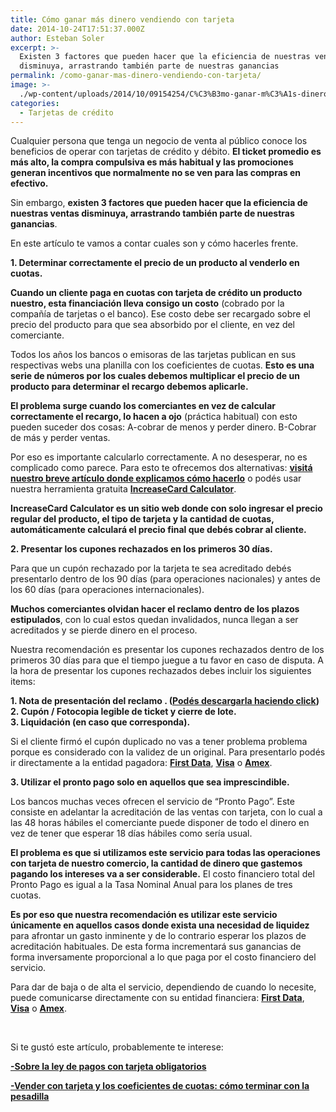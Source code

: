 ```yaml
---
title: Cómo ganar más dinero vendiendo con tarjeta
date: 2014-10-24T17:51:37.000Z
author: Esteban Soler
excerpt: >-
  Existen 3 factores que pueden hacer que la eficiencia de nuestras ventas
  disminuya, arrastrando también parte de nuestras ganancias
permalink: /como-ganar-mas-dinero-vendiendo-con-tarjeta/
image: >-
  ./wp-content/uploads/2014/10/09154254/C%C3%B3mo-ganar-m%C3%A1s-dinero-vendiendo-con-tarjeta-43.jpg
categories:
  - Tarjetas de crédito
---
```

Cualquier persona que tenga un negocio de venta al público conoce los beneficios de operar con tarjetas de crédito y débito. **El ticket promedio es más alto, la compra compulsiva es más habitual y las promociones generan incentivos que normalmente no se ven para las compras en efectivo.**

Sin embargo, **existen 3 factores que pueden hacer que la eficiencia de nuestras ventas disminuya, arrastrando también parte de nuestras ganancias**.

En este artículo te vamos a contar cuales son y cómo hacerles frente.

**1. Determinar correctamente el precio de un producto al venderlo en cuotas.**

**Cuando un cliente paga en cuotas con tarjeta de crédito un producto nuestro, esta financiación lleva consigo un costo** (cobrado por la compañía de tarjetas o el banco). Ese costo debe ser recargado sobre el precio del producto para que sea absorbido por el cliente, en vez del comerciante.

Todos los años los bancos o emisoras de las tarjetas publican en sus respectivas webs una planilla con los coeficientes de cuotas. **Esto es una serie de números por los cuales debemos multiplicar el precio de un producto para determinar el recargo debemos aplicarle.**

**El problema surge cuando los comerciantes en vez de calcular correctamente el recargo, lo hacen a ojo** (práctica habitual) con esto pueden suceder dos cosas: A-cobrar de menos y perder dinero. B-Cobrar de más y perder ventas.

Por eso es importante calcularlo correctamente. A no desesperar, no es complicado como parece. Para esto te ofrecemos dos alternativas: **[visitá nuestro breve artículo donde explicamos cómo hacerlo](https://increasecard.com/las-cuotas-beneficios-y-costos-para-un-comercio/)** o podés usar nuestra herramienta gratuita **[IncreaseCard Calculator](https://app.increasecard.com/calculator)**.

**IncreaseCard Calculator es un sitio web donde con solo ingresar el precio regular del producto, el tipo de tarjeta y la cantidad de cuotas, automáticamente calculará el precio final que debés cobrar al cliente.**

**2. Presentar los cupones rechazados en los primeros 30 días.**

Para que un cupón rechazado por la tarjeta te sea acreditado debés presentarlo dentro de los 90 días (para operaciones nacionales) y antes de los 60 días (para operaciones internacionales).

**Muchos comerciantes olvidan hacer el reclamo dentro de los plazos estipulados**, con lo cual estos quedan invalidados, nunca llegan a ser acreditados y se pierde dinero en el proceso.

Nuestra recomendación es presentar los cupones rechazados dentro de los primeros 30 días para que el tiempo juegue a tu favor en caso de disputa. A la hora de presentar los cupones rechazados debes incluir los siguientes items:

**1. Nota de presentación del reclamo . ([Podés descargarla haciendo click](https://d1nzec96y7u1ro.cloudfront.net/wp-content/uploads/2014/10/modelocuponrechazado.docx))**  
**2. Cupón / Fotocopia legible de ticket y cierre de lote.**  
**3. Liquidación (en caso que corresponda).**

Si el cliente firmó el cupón duplicado no vas a tener problema problema porque es considerado con la validez de un original. Para presentarlo podés ir directamente a la entidad pagadora: **[First Data](comercios@firstdata.com.ar)**, **[Visa](http://www.visa.com.ar/establecimientos_servicio.aspx)** o **[Amex](https://www.americanexpress.com/ar/content/establecimientos/contactenos.html#content7)**.

**3. Utilizar el pronto pago solo en aquellos que sea imprescindible.**

Los bancos muchas veces ofrecen el servicio de “Pronto Pago”. Este consiste en adelantar la acreditación de las ventas con tarjeta, con lo cual a las 48 horas hábiles el comerciante puede disponer de todo el dinero en vez de tener que esperar 18 días hábiles como sería usual.

**El problema es que si utilizamos este servicio para todas las operaciones con tarjeta de nuestro comercio, la cantidad de dinero que gastemos pagando los intereses va a ser considerable.** El costo financiero total del Pronto Pago es igual a la Tasa Nominal Anual para los planes de tres cuotas.

**Es por eso que nuestra recomendación es utilizar este servicio únicamente en aquellos casos donde exista una necesidad de liquidez** para afrontar un gasto inminente y de lo contrario esperar los plazos de acreditación habituales. De esta forma incrementará sus ganancias de forma inversamente proporcional a lo que paga por el costo financiero del servicio.

Para dar de baja o de alta el servicio, dependiendo de cuando lo necesite, puede comunicarse directamente con su entidad financiera: **[First Data](http://www.firstdata.com.ar/contacto.html)**, **[Visa](http://www.visa.com.ar/establecimientos_servicio.aspx)** o **[Amex](https://www.americanexpress.com/ar/content/establecimientos/contactenos.html#content7)**.

&nbsp;

Si te gustó este artículo, probablemente te interese:

**[-Sobre la ley de pagos con tarjeta obligatorios](http://www.increasecard.com/blog/11-blog/tarjetas-de-credito/47-sobre-la-ley-de-posnet-obligatorio.html)**

**[-Vender con tarjeta y los coeficientes de cuotas: cómo terminar con la pesadilla](https://www.increasecard.com/vender-con-tarjeta-y-los-coeficientes-de-cuotas-como-terminar-con-la-pesadilla/)**
